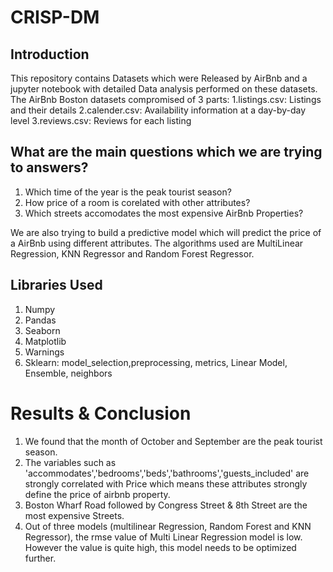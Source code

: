 # CRISP-DM

## Introduction
This repository contains Datasets which were Released by AirBnb and a jupyter notebook with detailed Data analysis performed on these datasets. The AirBnb Boston datasets compromised of 3 parts:
  1.listings.csv: Listings and their details
  2.calender.csv: Availability information at a day-by-day level
  3.reviews.csv: Reviews for each listing 

## What are the main questions which we are trying to answers?
  1. Which time of the year is the peak tourist season?
  2. How price of a room is corelated with other attributes?
  3. Which streets accomodates the most expensive AirBnb Properties?

We are also trying to build a predictive model which will predict the price of a AirBnb using different attributes. The algorithms used are MultiLinear Regression, KNN Regressor and Random Forest Regressor.

## Libraries Used

  1. Numpy
  2. Pandas
  3. Seaborn
  4. Matplotlib
  5. Warnings
  6. Sklearn: model_selection,preprocessing, metrics, Linear Model, Ensemble, neighbors

# Results & Conclusion

1. We found that the month of October and September are the peak tourist season.
2. The variables such as 'accommodates','bedrooms','beds','bathrooms','guests_included' are strongly correlated with Price which means these attributes strongly define the price of airbnb property.
3. Boston Wharf Road followed by Congress Street & 8th Street are the most expensive Streets.
4. Out of three models (multilinear Regression, Random Forest and KNN Regressor), the rmse value of Multi Linear Regression model is low. However the value is quite high, this model needs to be optimized further.
